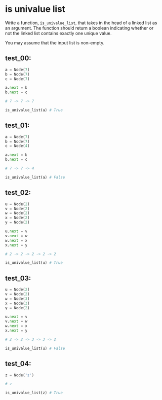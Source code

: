 # is univalue list

Write a function, `is_univalue_list`, that takes in the head of a linked list as an argument. The function should return a boolean indicating whether or not the linked list contains exactly one unique value.

You may assume that the input list is non-empty.

## test_00:

```python
a = Node(7)
b = Node(7)
c = Node(7)

a.next = b
b.next = c

# 7 -> 7 -> 7

is_univalue_list(a) # True
```

## test_01:

```python
a = Node(7)
b = Node(7)
c = Node(4)

a.next = b
b.next = c

# 7 -> 7 -> 4

is_univalue_list(a) # False
```

## test_02:

```python
u = Node(2)
v = Node(2)
w = Node(2)
x = Node(2)
y = Node(2)

u.next = v
v.next = w
w.next = x
x.next = y

# 2 -> 2 -> 2 -> 2 -> 2

is_univalue_list(u) # True
```

## test_03:

```python
u = Node(2)
v = Node(2)
w = Node(3)
x = Node(3)
y = Node(2)

u.next = v
v.next = w
w.next = x
x.next = y

# 2 -> 2 -> 3 -> 3 -> 2

is_univalue_list(u) # False
```

## test_04:

```python
z = Node('z')

# z

is_univalue_list(z) # True
```
